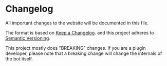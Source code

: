 # Changelog

All important changes to the website will be documented in this file.

The format is based on [Keep a Changelog](https://keepachangelog.com/en/1.0.0/).
and this project adheres to [Semantic Versioning](https://semver.org/spec/v2.0.0.html).

This project mostly does "BREAKING" changes. If you are a plugin developer, please note that a breaking change will change the internals of the bot itself.
